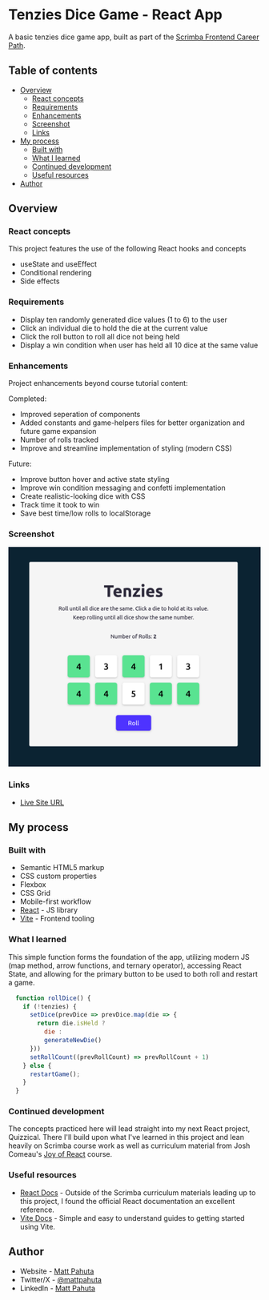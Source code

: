 # Tenzies Dice Game - React App

A basic tenzies dice game app, built as part of the [Scrimba Frontend Career Path](https://scrimba.com/).

## Table of contents

- [Overview](#overview)
  - [React concepts](#react-concepts)
  - [Requirements](#requirements)
  - [Enhancements](#enhancements)
  - [Screenshot](#screenshot)
  - [Links](#links)
- [My process](#my-process)
  - [Built with](#built-with)
  - [What I learned](#what-i-learned)
  - [Continued development](#continued-development)
  - [Useful resources](#useful-resources)
- [Author](#author)

## Overview

### React concepts
This project features the use of the following React hooks and concepts

- useState and useEffect
- Conditional rendering
- Side effects

### Requirements
- Display ten randomly generated dice values (1 to 6) to the user
- Click an individual die to hold the die at the current value
- Click the roll button to roll all dice not being held
- Display a win condition when user has held all 10 dice at the same value

### Enhancements
Project enhancements beyond course tutorial content:

Completed:
- Improved seperation of components 
- Added constants and game-helpers files for better organization and future game expansion
- Number of rolls tracked
- Improve and streamline implementation of styling (modern CSS)

Future:
- Improve button hover and active state styling
- Improve win condition messaging and confetti implementation
- Create realistic-looking dice with CSS
- Track time it took to win
- Save best time/low rolls to localStorage

### Screenshot

![](./project-ss.png)

### Links

- [Live Site URL](https://velvety-raindrop-4dbbac.netlify.app/)

## My process

### Built with

- Semantic HTML5 markup
- CSS custom properties
- Flexbox
- CSS Grid
- Mobile-first workflow
- [React](https://reactjs.org/) - JS library
- [Vite](https://vitejs.dev/) - Frontend tooling

### What I learned

This simple function forms the foundation of the app, utilizing modern JS (map method, arrow functions, and ternary operator), accessing React State, and allowing for the primary button to be used to both roll and restart a game.
```js
  function rollDice() {
    if (!tenzies) {
      setDice(prevDice => prevDice.map(die => {
        return die.isHeld ?
          die :
          generateNewDie()
      }))
      setRollCount((prevRollCount) => prevRollCount + 1)
    } else {
      restartGame();
    }
  }
```

### Continued development

The concepts practiced here will lead straight into my next React project, Quizzical. There I'll build upon what I've learned in this project and lean heavily on Scrimba course work as well as curriculum material from Josh Comeau's [Joy of React](https://www.joyofreact.com/) course.

### Useful resources

- [React Docs](https://react.dev/learn) - Outside of the Scrimba curriculum materials leading up to this project, I found the official React documentation an excellent reference.
- [Vite Docs](https://vitejs.dev/guide/) - Simple and easy to understand guides to getting started using Vite.

## Author

- Website - [Matt Pahuta](https://www.mattpahuta.com)
- Twitter/X - [@mattpahuta](https://www.twitter.com/MattPahuta)
- LinkedIn - [Matt Pahuta](www.linkedin.com/in/mattpahuta)

